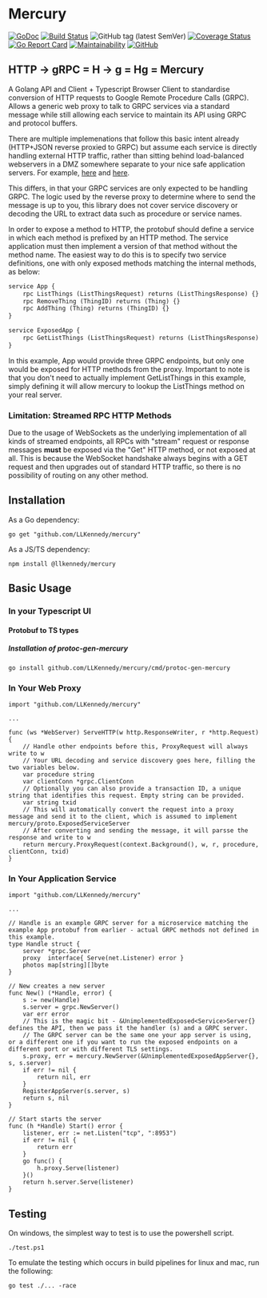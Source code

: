 # Mercury

[![GoDoc](https://godoc.org/github.com/LLKennedy/mercury?status.svg)](https://godoc.org/github.com/LLKennedy/mercury)
[![Build Status](https://travis-ci.org/disintegration/imaging.svg?branch=master)](https://travis-ci.org/LLKennedy/mercury)
![GitHub tag (latest SemVer)](https://img.shields.io/github/tag/LLKennedy/mercury.svg)
[![Coverage Status](https://coveralls.io/repos/github/LLKennedy/mercury/badge.svg?branch=master)](https://coveralls.io/github/LLKennedy/mercury?branch=master)
[![Go Report Card](https://goreportcard.com/badge/github.com/LLKennedy/mercury)](https://goreportcard.com/report/github.com/LLKennedy/mercury)
[![Maintainability](https://api.codeclimate.com/v1/badges/07f4a4d2a6a69c182e6c/maintainability)](https://codeclimate.com/github/LLKennedy/mercury/maintainability)
[![GitHub](https://img.shields.io/github/license/LLKennedy/mercury.svg)](https://github.com/LLKennedy/mercury/blob/master/LICENSE)

## HTTP -> gRPC = H -> g = Hg = Mercury

A Golang API and Client + Typescript Browser Client to standardise conversion of HTTP requests to Google Remote Procedure Calls (GRPC). Allows a generic web proxy to talk to GRPC services via a standard message while still allowing each service to maintain its API using GRPC and protocol buffers.

There are multiple implemenations that follow this basic intent already (HTTP+JSON reverse proxied to GRPC) but assume each service is directly handling external HTTP traffic, rather than sitting behind load-balanced webservers in a DMZ somewhere separate to your nice safe application servers. For example, [here](https://github.com/grpc-ecosystem/grpc-gateway) and [here](https://github.com/weaveworks/common/tree/master/mercury).

This differs, in that your GRPC services are only expected to be handling GRPC. The logic used by the reverse proxy to determine where to send the message is up to you, this library does not cover service discovery or decoding the URL to extract data such as procedure or service names.

In order to expose a method to HTTP, the protobuf should define a service in which each method is prefixed by an HTTP method. The service application must then implement a version of that method without the method name. The easiest way to do this is to specify two service definitions, one with only exposed methods matching the internal methods, as below:

```proto
service App {
    rpc ListThings (ListThingsRequest) returns (ListThingsResponse) {}
    rpc RemoveThing (ThingID) returns (Thing) {}
    rpc AddThing (Thing) returns (ThingID) {}
}

service ExposedApp {
    rpc GetListThings (ListThingsRequest) returns (ListThingsResponse) {}
}
```

In this example, App would provide three GRPC endpoints, but only one would be exposed for HTTP methods from the proxy. Important to note is that you don't need to actually implement GetListThings in this example, simply defining it will allow mercury to lookup the ListThings method on your real server.

### Limitation: Streamed RPC HTTP Methods

Due to the usage of WebSockets as the underlying implementation of all kinds of streamed endpoints, all RPCs with "stream" request or response messages **must** be exposed via the "Get" HTTP method, or not exposed at all. This is because the WebSocket handshake always begins with a GET request and then upgrades out of standard HTTP traffic, so there is no possibility of routing on any other method.

## Installation

As a Go dependency:

`go get "github.com/LLKennedy/mercury"`

As a JS/TS dependency:

`npm install @llkennedy/mercury`

## Basic Usage

### In your Typescript UI

#### Protobuf to TS types

<!-- TODO -->
##### Installation of protoc-gen-mercury
`go install github.com/LLKennedy/mercury/cmd/protoc-gen-mercury`

### In Your Web Proxy

```golang
import "github.com/LLKennedy/mercury"

...

func (ws *WebServer) ServeHTTP(w http.ResponseWriter, r *http.Request) {
    // Handle other endpoints before this, ProxyRequest will always write to w
    // Your URL decoding and service discovery goes here, filling the two variables below.
    var procedure string
    var clientConn *grpc.ClientConn
    // Optionally you can also provide a transaction ID, a unique string that identifies this request. Empty string can be provided.
    var string txid
    // This will automatically convert the request into a proxy message and send it to the client, which is assumed to implement mercury/proto.ExposedServiceServer
    // After converting and sending the message, it will parsse the response and write to w
    return mercury.ProxyRequest(context.Background(), w, r, procedure, clientConn, txid)
}
```

### In Your Application Service

```golang
import "github.com/LLKennedy/mercury"

...

// Handle is an example GRPC server for a microservice matching the example App protobuf from earlier - actual GRPC methods not defined in this example.
type Handle struct {
    server *grpc.Server
    proxy  interface{ Serve(net.Listener) error }
    photos map[string][]byte
}

// New creates a new server
func New() (*Handle, error) {
    s := new(Handle)
    s.server = grpc.NewServer()
    var err error
    // This is the magic bit - &UnimplementedExposed<Service>Server{} defines the API, then we pass it the handler (s) and a GRPC server.
    // The GRPC server can be the same one your app server is using, or a different one if you want to run the exposed endpoints on a different port or with different TLS settings.
    s.proxy, err = mercury.NewServer(&UnimplementedExposedAppServer{}, s, s.server)
    if err != nil {
        return nil, err
    }
    RegisterAppServer(s.server, s)
    return s, nil
}

// Start starts the server
func (h *Handle) Start() error {
    listener, err := net.Listen("tcp", ":8953")
    if err != nil {
        return err
    }
    go func() {
        h.proxy.Serve(listener)
    }()
    return h.server.Serve(listener)
}
```

## Testing

On windows, the simplest way to test is to use the powershell script.

`./test.ps1`

To emulate the testing which occurs in build pipelines for linux and mac, run the following:

`go test ./... -race`
